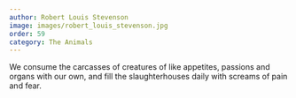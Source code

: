 ```yaml
---
author: Robert Louis Stevenson
image: images/robert_louis_stevenson.jpg
order: 59
category: The Animals
---
```


We consume the carcasses of creatures of like appetites, passions and organs with our own, and fill the slaughterhouses daily with screams of pain and fear.
